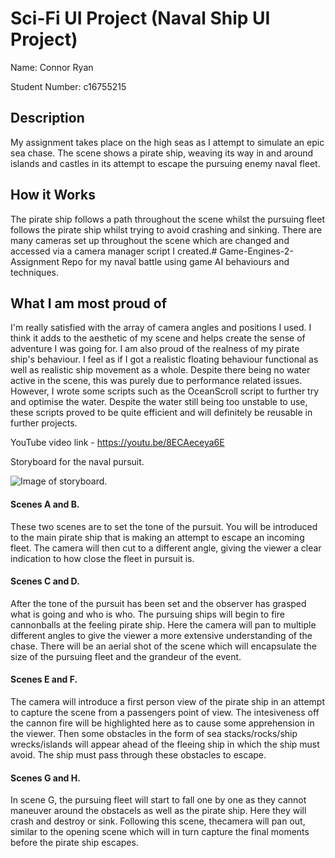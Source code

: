 # Sci-Fi UI Project (Naval Ship UI Project)

Name: Connor Ryan

Student Number: c16755215

## Description

My assignment takes place on the high seas as I attempt to simulate an epic sea chase. The scene shows a pirate ship, weaving its way in and around islands and castles in its attempt to escape the pursuing enemy naval fleet.

## How it Works

The pirate ship follows a path throughout the scene whilst the pursuing fleet follows the pirate ship whilst trying to avoid crashing and sinking. There are many cameras set up throughout the scene which are changed and accessed via a camera manager script I created.# Game-Engines-2-Assignment
Repo for my naval battle using game AI behaviours and techniques.

## What I am most proud of

I'm really satisfied with the array of camera angles and positions I used. I think it adds to the aesthetic of my scene and helps create the sense of adventure I was going for. I am also proud of the realness of my pirate ship's behaviour. I feel as if I got a realistic floating behaviour functional as well as realistic ship movement as a whole. Despite there being no water active in the scene, this was purely due to performance related issues. However, I wrote some scripts such as the OceanScroll script to further try and optimise the water. Despite the water still being too unstable to use, these scripts proved to be quite efficient and will definitely be reusable in further projects.

YouTube video link - https://youtu.be/8ECAeceya6E

Storyboard for the naval pursuit.

![Image of storyboard.](https://scontent-dub4-1.xx.fbcdn.net/v/t1.15752-9/54519259_325739878296535_6833592898387181568_n.jpg?_nc_cat=106&_nc_ht=scontent-dub4-1.xx&oh=81d58020e3ded2735ca5626c636595fc&oe=5D02BF7E)

#### Scenes A and B.

These two scenes are to set the tone of the pursuit. You will be introduced to the main pirate ship that is making an attempt to escape an incoming fleet.
The camera will then cut to a different angle, giving the viewer a clear indication to how close the fleet in pursuit is.

#### Scenes C and D.

After the tone of the pursuit has been set and the observer has grasped what is going and who is who. The pursuing ships will begin to fire cannonballs at the feeling pirate ship. Here the camera will pan to multiple different angles to give the viewer a more extensive understanding of the chase.
There will be an aerial shot of the scene which will encapsulate the size of the pursuing fleet and the grandeur of the event.

#### Scenes E and F.

The camera will introduce a first person view of the pirate ship in an attempt to capture the scene from a passengers point of view. The intesiveness off the cannon fire will be highlighted here as to cause some apprehension in the viewer. 
Then some obstacles in the form of sea stacks/rocks/ship wrecks/islands will appear ahead of the fleeing ship in which the ship must avoid. The ship must pass through these obstacles to escape.

#### Scenes G and H.

In scene G, the pursuing fleet will start to fall one by one as they cannot maneuver around the obstacels as well as the pirate ship. Here they will crash and destroy or sink. 
Following this scene, thecamera will pan out, similar to the opening scene which will in turn capture the final moments before the pirate ship escapes.
